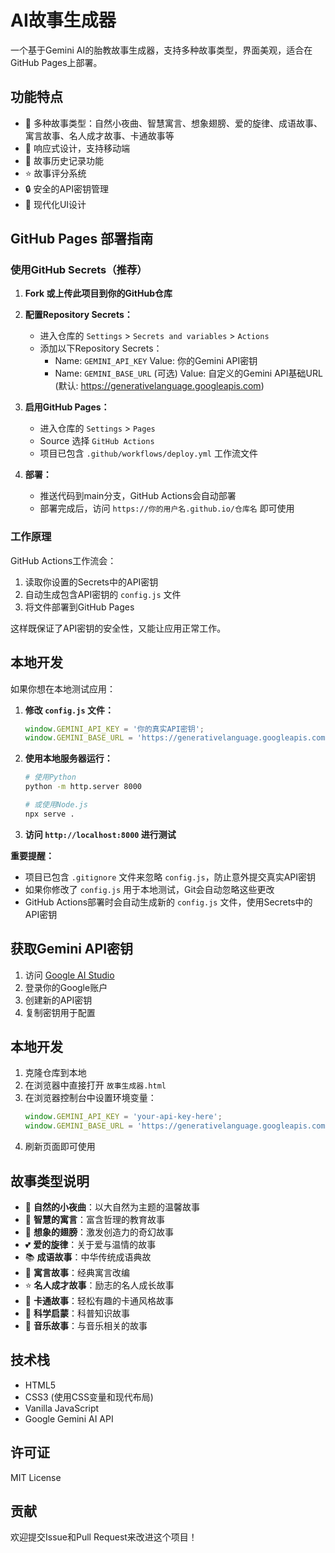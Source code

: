 # AI故事生成器

一个基于Gemini AI的胎教故事生成器，支持多种故事类型，界面美观，适合在GitHub Pages上部署。

## 功能特点

- 🌟 多种故事类型：自然小夜曲、智慧寓言、想象翅膀、爱的旋律、成语故事、寓言故事、名人成才故事、卡通故事等
- 📱 响应式设计，支持移动端
- 💾 故事历史记录功能
- ⭐ 故事评分系统
- 🔒 安全的API密钥管理
- 🎨 现代化UI设计

## GitHub Pages 部署指南

### 使用GitHub Secrets（推荐）

1. **Fork 或上传此项目到你的GitHub仓库**

2. **配置Repository Secrets：**
   - 进入仓库的 `Settings` > `Secrets and variables` > `Actions`
   - 添加以下Repository Secrets：
     - Name: `GEMINI_API_KEY`
       Value: 你的Gemini API密钥
     - Name: `GEMINI_BASE_URL` (可选)
       Value: 自定义的Gemini API基础URL (默认: https://generativelanguage.googleapis.com)

3. **启用GitHub Pages：**
   - 进入仓库的 `Settings` > `Pages`
   - Source 选择 `GitHub Actions`
   - 项目已包含 `.github/workflows/deploy.yml` 工作流文件

4. **部署：**
   - 推送代码到main分支，GitHub Actions会自动部署
   - 部署完成后，访问 `https://你的用户名.github.io/仓库名` 即可使用

### 工作原理

GitHub Actions工作流会：
1. 读取你设置的Secrets中的API密钥
2. 自动生成包含API密钥的 `config.js` 文件
3. 将文件部署到GitHub Pages

这样既保证了API密钥的安全性，又能让应用正常工作。

## 本地开发

如果你想在本地测试应用：

1. **修改 `config.js` 文件：**
   ```javascript
   window.GEMINI_API_KEY = '你的真实API密钥';
   window.GEMINI_BASE_URL = 'https://generativelanguage.googleapis.com';
   ```

2. **使用本地服务器运行：**
   ```bash
   # 使用Python
   python -m http.server 8000
   
   # 或使用Node.js
   npx serve .
   ```

3. **访问 `http://localhost:8000` 进行测试**

**重要提醒：** 
- 项目已包含 `.gitignore` 文件来忽略 `config.js`，防止意外提交真实API密钥
- 如果你修改了 `config.js` 用于本地测试，Git会自动忽略这些更改
- GitHub Actions部署时会自动生成新的 `config.js` 文件，使用Secrets中的API密钥

## 获取Gemini API密钥

1. 访问 [Google AI Studio](https://makersuite.google.com/app/apikey)
2. 登录你的Google账户
3. 创建新的API密钥
4. 复制密钥用于配置

## 本地开发

1. 克隆仓库到本地
2. 在浏览器中直接打开 `故事生成器.html`
3. 在浏览器控制台中设置环境变量：
   ```javascript
   window.GEMINI_API_KEY = 'your-api-key-here';
   window.GEMINI_BASE_URL = 'https://generativelanguage.googleapis.com'; // 可选，使用默认值
   ```
4. 刷新页面即可使用

## 故事类型说明

- 🌿 **自然的小夜曲**：以大自然为主题的温馨故事
- 🦉 **智慧的寓言**：富含哲理的教育故事
- 🦋 **想象的翅膀**：激发创造力的奇幻故事
- 💕 **爱的旋律**：关于爱与温情的故事
- 📚 **成语故事**：中华传统成语典故
- 🐰 **寓言故事**：经典寓言改编
- ⭐ **名人成才故事**：励志的名人成长故事
- 🎨 **卡通故事**：轻松有趣的卡通风格故事
- 🔬 **科学启蒙**：科普知识故事
- 🎵 **音乐故事**：与音乐相关的故事

## 技术栈

- HTML5
- CSS3 (使用CSS变量和现代布局)
- Vanilla JavaScript
- Google Gemini AI API

## 许可证

MIT License

## 贡献

欢迎提交Issue和Pull Request来改进这个项目！